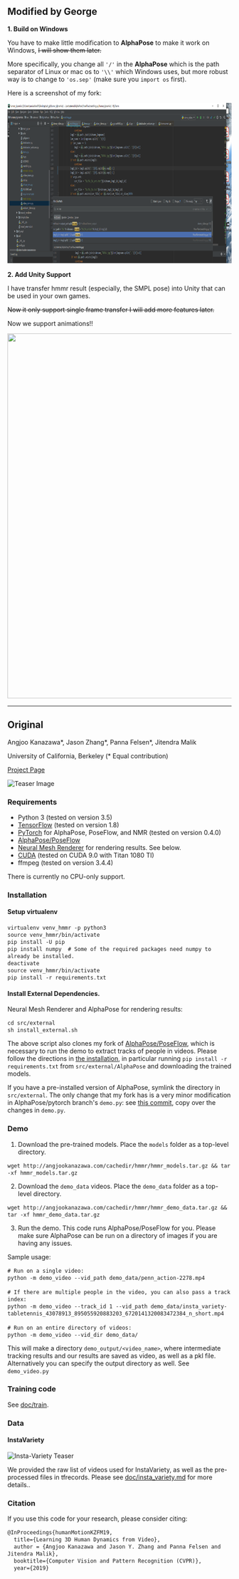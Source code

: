 ## Modified by George

 **1. Build on Windows**

You have to make little modification to **AlphaPose** to make it work on Windows, ~~I will show them later.~~

More specifically, you change all `'/'` in the **AlphaPose** which is the path separator of Linux or mac os to `'\\'` which Windows uses, but more robust way is to change to `'os.sep'` (make sure you `import os` first).

Here is a screenshot of my fork:

<img src="https://github.com/Zju-George/video2bvh_hmr/raw/master/data/os.sep.png" width="943" height="360"/>


 **2. Add Unity Support**
 
 I have transfer hmmr result (especially, the SMPL pose) into Unity that can be used in your own games.

~~Now it only support single frame transfer I will add more features later.~~

Now we support animations!!

<img src="https://github.com/Zju-George/human_dynamics/raw/master/demo_output/test_video_fxm/demo.gif" width="937" height="820"/>

---

## Original

Angjoo Kanazawa*, Jason Zhang*, Panna Felsen*, Jitendra Malik

University of California, Berkeley
(* Equal contribution)

[Project Page](https://akanazawa.github.io/human_dynamics/)

![Teaser Image](resources/overview.jpg)

### Requirements
- Python 3 (tested on version 3.5)
- [TensorFlow](https://www.tensorflow.org/) (tested on version 1.8)
- [PyTorch](https://pytorch.org/) for AlphaPose, PoseFlow, and NMR (tested on
  version 0.4.0)
- [AlphaPose/PoseFlow](https://github.com/akanazawa/AlphaPose)
- [Neural Mesh Renderer](https://github.com/daniilidis-group/neural_renderer)
  for rendering results. See below.
- [CUDA](https://developer.nvidia.com/cuda-downloads) (tested on CUDA 9.0 with Titan 1080 TI)
- ffmpeg (tested on version 3.4.4)

There is currently no CPU-only support.

### Installation

#### Setup virtualenv
```
virtualenv venv_hmmr -p python3
source venv_hmmr/bin/activate
pip install -U pip
pip install numpy  # Some of the required packages need numpy to already be installed.
deactivate
source venv_hmmr/bin/activate
pip install -r requirements.txt
```


#### Install External Dependencies.
Neural Mesh Renderer and AlphaPose for rendering results:
```
cd src/external
sh install_external.sh
```

The above script also clones my fork of [AlphaPose/PoseFlow](https://github.com/akanazawa/AlphaPose),
which is necessary to run the demo to extract tracks of people in videos. Please
follow the directions in [the installation](https://github.com/akanazawa/AlphaPose/tree/pytorch#installation),
in particular running `pip install -r requirements.txt` from
`src/external/AlphaPose` and downloading the trained models.

If you have a pre-installed version of AlphaPose, symlink the directory in
`src/external`. 
The only change that my fork has is a very minor modification in
AlphaPose/pytorch branch's `demo.py`: see [this commit](https://github.com/akanazawa/AlphaPose/commit/ed9cd3c458f1e61145c1b10f87bd37cba53233cd),
copy over the changes in `demo.py`. 


### Demo

1. Download the pre-trained models. Place the `models` folder as a top-level
directory.

```
wget http://angjookanazawa.com/cachedir/hmmr/hmmr_models.tar.gz && tar -xf hmmr_models.tar.gz
```
2. Download the `demo_data` videos. Place the `demo_data` folder as a top-level
directory.

```
wget http://angjookanazawa.com/cachedir/hmmr/hmmr_demo_data.tar.gz && tar -xf hmmr_demo_data.tar.gz
```

3. Run the demo. This code runs AlphaPose/PoseFlow for you.
Please make sure AlphaPose can be run on a directory of images if you are having 
any issues. 

Sample usage:

```
# Run on a single video:
python -m demo_video --vid_path demo_data/penn_action-2278.mp4

# If there are multiple people in the video, you can also pass a track index:
python -m demo_video --track_id 1 --vid_path demo_data/insta_variety-tabletennis_43078913_895055920883203_6720141320083472384_n_short.mp4

# Run on an entire directory of videos:
python -m demo_video --vid_dir demo_data/
```

This will make a directory `demo_output/<video_name>`, where intermediate
tracking results and our results are saved as video, as well as a pkl file. 
Alternatively you can specify the output directory as well. See `demo_video.py`


### Training code

See [doc/train](doc/train.md).

### Data

#### InstaVariety

![Insta-Variety Teaser](resources/instavariety.gif)


We provided the raw list of videos used for InstaVariety, as well as the
pre-processed files in tfrecords. Please see
[doc/insta_variety.md](doc/insta_variety.md) for more details..

### Citation
If you use this code for your research, please consider citing:
```
@InProceedings{humanMotionKZFM19,
  title={Learning 3D Human Dynamics from Video},
  author = {Angjoo Kanazawa and Jason Y. Zhang and Panna Felsen and Jitendra Malik},
  booktitle={Computer Vision and Pattern Recognition (CVPR)},
  year={2019}
```
